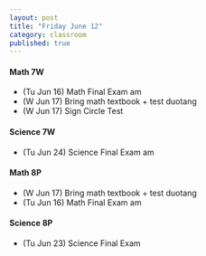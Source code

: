 ```yaml
---
layout: post
title: "Friday June 12"
category: classroom
published: true
---
```

#### Math 7W
* (Tu Jun 16) Math Final Exam am
* (W Jun 17) Bring math textbook + test duotang
* (W Jun 17) Sign Circle Test

#### Science 7W
* (Tu Jun 24) Science Final Exam am

#### Math 8P
* (W Jun 17) Bring math textbook + test duotang
* (Tu Jun 16) Math Final Exam am

#### Science 8P
* (Tu Jun 23) Science Final Exam
